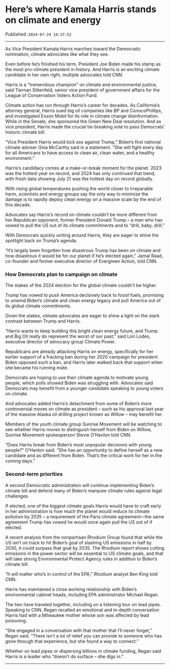 # Here’s where Kamala Harris stands on climate and energy

Published :`2024-07-24 14:37:52`

---

As Vice President Kamala Harris marches toward the Democratic nomination, climate advocates like what they see.

Even before he’s finished his term, President Joe Biden made his stamp as the most pro-climate president in history. And Harris is an exciting climate candidate in her own right, multiple advocates told CNN.

Harris is a “tremendous champion” on climate and environmental justice, said Tiernan Sittenfeld, senior vice president of government affairs for the League of Conservation Voters Action Fund.

Climate action has run through Harris’s career for decades. As California’s attorney general, Harris sued big oil companies like BP and ConocoPhillips, and investigated Exxon Mobil for its role in climate change disinformation. While in the Senate, she sponsored the Green New Deal resolution. And as vice president, Harris made the crucial tie-breaking vote to pass Democrats’ historic climate bill.

“Vice President Harris would kick ass against Trump,” Biden’s first national climate adviser Gina McCarthy said in a statement. “She will fight every day for all Americans to have access to clean air, clean water, and a healthy environment.”

Harris’s candidacy comes at a make-or-break moment for the planet. 2023 was the hottest year on record, and 2024 has only continued that trend, with fresh data showing July 21 was the hottest day on record globally.

With rising global temperatures pushing the world closer to irreparable harm, scientists and energy groups say the only way to minimize the damage is to rapidly deploy clean energy on a massive scale by the end of this decade.

Advocates say Harris’s record on climate couldn’t be more different from her Republican opponent, former President Donald Trump – a man who has vowed to pull the US out of its climate commitments and to “drill, baby, drill.”

With Democrats quickly uniting around Harris, they are eager to shine the spotlight back on Trump’s agenda.

“It’s largely been forgotten how disastrous Trump has been on climate and how disastrous it would be for our planet if he’s elected again,” Jamal Raad, co-founder and former executive director of Evergreen Action, told CNN.

### How Democrats plan to campaign on climate

The stakes of the 2024 election for the global climate couldn’t be higher.

Trump has vowed to push America decisively back to fossil fuels, promising to unwind Biden’s climate and clean energy legacy and pull America out of its global climate commitments.

Given the stakes, climate advocates are eager to shine a light on the stark contrast between Trump and Harris.

“Harris wants to keep building this bright clean energy future, and Trump and Big Oil really do represent the worst of our past,” said Lori Lodes, executive director of advocacy group Climate Power.

Republicans are already attacking Harris on energy, specifically for her earlier support of a fracking ban during her 2020 campaign for president. Biden opposed such a ban, and Harris later walked back that support when she became his running mate.

Democrats are hoping to use their climate agenda to motivate young people, which polls showed Biden was struggling with. Advocates said Democrats may benefit from a younger candidate speaking to young voters on climate.

And advocates added Harris’s detachment from some of Biden’s more controversial moves on climate as president – such as his approval last year of the massive Alaska oil drilling project known as Willow – may benefit her.

Members of the youth climate group Sunrise Movement will be watching to see whether Harris moves to distinguish herself from Biden on Willow, Sunrise Movement spokesperson Stevie O’Hanlon told CNN.

“Does Harris break from Biden’s most unpopular decisions with young people?” O’Hanlon said. “She has an opportunity to define herself as a new candidate and as different from Biden. That’s the critical work for her in the coming days.”

### Second-term priorities

A second Democratic administration will continue implementing Biden’s climate bill and defend many of Biden’s marquee climate rules against legal challenges.

If elected, one of the biggest climate goals Harris would have to craft early in her administration is how much the planet would reduce its climate pollution by 2035 – a requirement of the Paris climate agreement—the same agreement Trump has vowed he would once again pull the US out of if elected.

A recent analysis from the nonpartisan Rhodium Group found that while the US isn’t on track to hit Biden’s goal of slashing US emissions in half by 2030, it could surpass that goal by 2035. The Rhodium report shows cutting emissions in the power sector will be essential to US climate goals, and that will take strong Environmental Protect Agency rules in addition to Biden’s climate bill.

“It will matter who’s in control of the EPA,” Rhodium analyst Ben King told CNN.

Harris has maintained a close working relationship with Biden’s environmental cabinet heads, including EPA administrator Michael Regan.

The two have traveled together, including on a listening tour on lead pipes. Speaking to CNN, Regan recalled an emotional and in-depth conversation Harris had with a Milwaukee mother whose son was affected by lead poisoning.

“She engaged in a conversation with that mother that I’ll never forget,” Regan said. “There isn’t a lot of relief you can provide to someone who has gone through that experience, but she found a way to connect.”

Whether on lead pipes or dispersing billions in climate funding, Regan said Harris is a leader who “doesn’t do surface – she digs in.”

---

